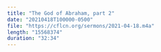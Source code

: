 ```yaml
---
title: "The God of Abraham, part 2"
date: "20210418T100000-0500"
file: "https://cflcn.org/sermons/2021-04-18.m4a"
length: "15568374"
duration: "32:34"
---
```

